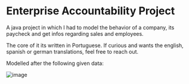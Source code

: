 # Enterprise Accountability Project

A java project in which I had to model the behavior of a company, its paycheck and get infos regarding sales and employees.

The core of it its written in Portuguese. If curious and wants the english, spanish or german translations, feel free to reach out.

Modelled after the following given data:

![image](https://user-images.githubusercontent.com/54712007/231019899-af846b4b-957e-4940-99cc-e8c2ededc921.png)

